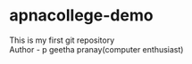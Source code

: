 # apnacollege-demo
This is my first git repository
<br>
Author - p geetha pranay(computer enthusiast)
